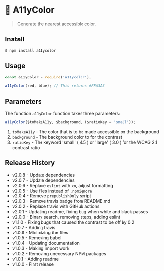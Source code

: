 # 🌈 A11yColor

> Generate the nearest accessible color.

## Install

```console
$ npm install a11ycolor
```

## Usage

```js
const a11yColor = require('a11ycolor');

a11yColor(red, blue); // This returns #FFA3A3
```

## Parameters

The function `a11yColor` function takes three parameters:

```js
a11yColor($toMakeA11y, $background, ($ratioKey = 'small'));
```

1. `toMakeA11y` - The color that is to be made accessible on the background
1. `background` - The background color to for the contrast
1. `ratioKey` - The keyword 'small' ( 4.5 ) or 'large' ( 3.0 ) for the WCAG 2.1 contrast ratio

## Release History

- v2.0.8 - Update dependencies
- v2.0.7 - Update dependencies
- v2.0.6 - Replace `eslint` with `xo`, adjust formatting
- v2.0.5 - Use files instead of `.npmignore`
- v2.0.4 - Remove `prepublishOnly` script
- v2.0.3 - Remove travis badge from README.md
- v2.0.2 - Replace travis with GitHub actions
- v2.0.1 - Updating readme, fixing bug when white and black passes
- v2.0.0 - Binary search, removing steps, adding eslint
- v1.1.0 - Fixing bugs that caused the contrast to be off by 0.2
- v1.0.7 - Adding travis
- v1.0.6 - Minimizing the files
- v1.0.5 - Removing babel
- v1.0.4 - Updating documentation
- v1.0.3 - Making import work
- v1.0.2 - Removing unecessary NPM packages
- v1.0.1 - Adding readme
- v1.0.0 - First release
